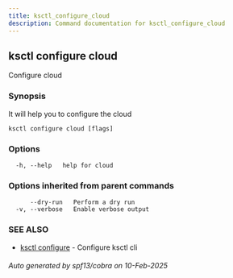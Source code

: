 ```yaml
---
title: ksctl_configure_cloud
description: Command documentation for ksctl_configure_cloud
---
```


## ksctl configure cloud

Configure cloud

### Synopsis

It will help you to configure the cloud

```
ksctl configure cloud [flags]
```

### Options

```
  -h, --help   help for cloud
```

### Options inherited from parent commands

```
      --dry-run   Perform a dry run
  -v, --verbose   Enable verbose output
```

### SEE ALSO

* [ksctl configure](ksctl_configure.md)	 - Configure ksctl cli

###### Auto generated by spf13/cobra on 10-Feb-2025
